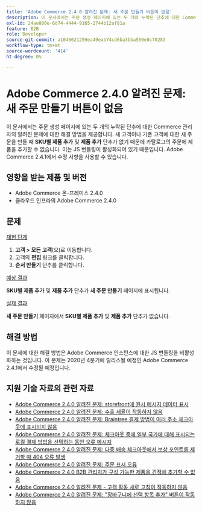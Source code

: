 ```yaml
---
title: 'Adobe Commerce 2.4.0 알려진 문제: 새 주문 만들기 버튼이 없음'
description: 이 문서에서는 주문 생성 페이지에 있는 두 개의 누락된 단추에 대한 Commerce 관리자의 알려진 문제에 대한 해결 방법을 제공합니다. 신규 또는 기존 고객에 대한 신규 주문을 생성할 때 **SKU별 제품 추가** 및 **제품 추가** 버튼이 누락되어 카탈로그의 주문에 제품을 추가할 수 없습니다. 이는 JS 번들링이 활성화되어 있기 때문입니다. Adobe Commerce 2.4.1에서 수정 사항을 사용할 수 있습니다.
exl-id: 24ae880e-6d74-4444-9165-2744b12af81a
feature: B2B
role: Developer
source-git-commit: a1046621259ea49eab74cd6ba3bba550e0c70283
workflow-type: tm+mt
source-wordcount: '414'
ht-degree: 0%

---
```


# Adobe Commerce 2.4.0 알려진 문제: 새 주문 만들기 버튼이 없음

이 문서에서는 주문 생성 페이지에 있는 두 개의 누락된 단추에 대한 Commerce 관리자의 알려진 문제에 대한 해결 방법을 제공합니다. 새 고객이나 기존 고객에 대한 새 주문을 만들 때 **SKU별 제품 추가** 및 **제품 추가** 단추가 없기 때문에 카탈로그의 주문에 제품을 추가할 수 없습니다. 이는 JS 번들링이 활성화되어 있기 때문입니다. Adobe Commerce 2.4.1에서 수정 사항을 사용할 수 있습니다.

## 영향을 받는 제품 및 버전

* Adobe Commerce 온-프레미스 2.4.0
* 클라우드 인프라의 Adobe Commerce 2.4.0

## 문제

<u>재현 단계</u>

1. **고객 > 모든 고객**(으)로 이동합니다.
1. 고객의 **편집** 링크를 클릭합니다.
1. **순서 만들기** 단추를 클릭합니다.

<u>예상 결과</u>

**SKU별 제품 추가** 및 **제품 추가** 단추가 **새 주문 만들기** 페이지에 표시됩니다.

<u>실제 결과</u>

**새 주문 만들기** 페이지에서 **SKU별 제품 추가** 및 **제품 추가** 단추가 없습니다.

## 해결 방법

이 문제에 대한 해결 방법은 Adobe Commerce 인스턴스에 대한 JS 번들링을 비활성화하는 것입니다. 이 문제는 2020년 4분기에 릴리스될 예정인 Adobe Commerce 2.4.1에서 수정될 예정입니다.

## 지원 기술 자료의 관련 자료

* [Adobe Commerce 2.4.0 알려진 문제: storefront에 원시 메시지 데이터 표시](/help/troubleshooting/storefront/magento-2-4-0-issue-storefront-raw-message-data-display.md)
* [Adobe Commerce 2.4.0 알려진 문제: 수출 세율이 작동하지 않음](/help/troubleshooting/miscellaneous/magento-2-4-0-known-issue-export-tax-rates-does-not-work.md)
* [Adobe Commerce 2.4.0 알려진 문제: Braintree 결제 방법이 여러 주소 체크아웃에 표시되지 않음](/help/troubleshooting/payments/magento-2-4-0-braintree-not-in-multiple-addresses-checkout.md)
* [Adobe Commerce 2.4.0 알려진 문제: 체크아웃 중에 일부 국가에 대해 표시되는 로컬 결제 방법을 선택하는 동안 오류 메시지](/help/troubleshooting/payments/magento-2-4-0-checkout-error-selecting-local-payments.md)
* [Adobe Commerce 2.4.0 알려진 문제: 다중 배송 체크아웃에서 보상 포인트를 제거할 때 404 오류 발생](/help/troubleshooting/storefront/magento-2-4-0-404-error-removing-rewards-points-on-multi-shipping-checkout.md)
* [Adobe Commerce 2.4.0 알려진 문제: 주문 표시 오류](/help/troubleshooting/storefront/magento-2-4-0-known-issue-orders-display-error.md)
* [Adobe Commerce 2.4.0 B2B 관리자가 구성 가능한 제품을 견적에 추가할 수 없음](/help/troubleshooting/miscellaneous/magento-2-4-0-b2b-admin-can-t-add-configurable-product-to-quote.md)
* [Adobe Commerce 2.4.0 알려진 문제 - 고객 활동 새로 고침이 작동하지 않음](/help/troubleshooting/miscellaneous/magento-2-4-0-refresh-on-customer-activities-does-not-work.md)
* [Adobe Commerce 2.4.0 알려진 문제: &quot;장바구니에 선택 항목 추가&quot; 버튼이 작동하지 않음](/help/troubleshooting/miscellaneous/magento-2-4-0-add-selections-to-my-cart-does-not-work.md)
